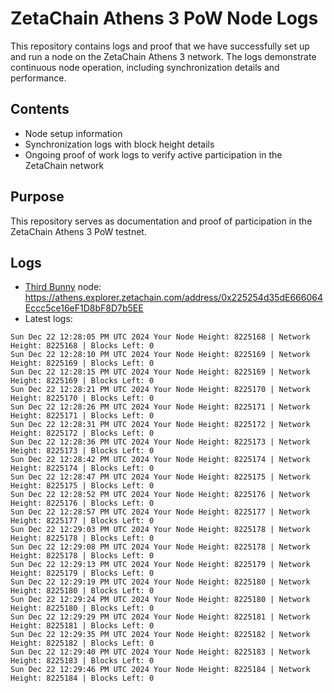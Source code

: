 # ZetaChain Athens 3 PoW Node Logs
This repository contains logs and proof that we have successfully set up and run a node on the ZetaChain Athens 3 network. The logs demonstrate continuous node operation, including synchronization details and performance.

## Contents
- Node setup information
- Synchronization logs with block height details
- Ongoing proof of work logs to verify active participation in the ZetaChain network

## Purpose
This repository serves as documentation and proof of participation in the ZetaChain Athens 3 PoW testnet.

## Logs

- [Third Bunny](https://thirdbunny.xyz/) node: https://athens.explorer.zetachain.com/address/0x225254d35dE666064Eccc5ce16eF1D8bF8D7b5EE
- Latest logs:
```
Sun Dec 22 12:28:05 PM UTC 2024 Your Node Height: 8225168 | Network Height: 8225168 | Blocks Left: 0
Sun Dec 22 12:28:10 PM UTC 2024 Your Node Height: 8225169 | Network Height: 8225169 | Blocks Left: 0
Sun Dec 22 12:28:15 PM UTC 2024 Your Node Height: 8225169 | Network Height: 8225169 | Blocks Left: 0
Sun Dec 22 12:28:21 PM UTC 2024 Your Node Height: 8225170 | Network Height: 8225170 | Blocks Left: 0
Sun Dec 22 12:28:26 PM UTC 2024 Your Node Height: 8225171 | Network Height: 8225171 | Blocks Left: 0
Sun Dec 22 12:28:31 PM UTC 2024 Your Node Height: 8225172 | Network Height: 8225172 | Blocks Left: 0
Sun Dec 22 12:28:36 PM UTC 2024 Your Node Height: 8225173 | Network Height: 8225173 | Blocks Left: 0
Sun Dec 22 12:28:42 PM UTC 2024 Your Node Height: 8225174 | Network Height: 8225174 | Blocks Left: 0
Sun Dec 22 12:28:47 PM UTC 2024 Your Node Height: 8225175 | Network Height: 8225175 | Blocks Left: 0
Sun Dec 22 12:28:52 PM UTC 2024 Your Node Height: 8225176 | Network Height: 8225176 | Blocks Left: 0
Sun Dec 22 12:28:57 PM UTC 2024 Your Node Height: 8225177 | Network Height: 8225177 | Blocks Left: 0
Sun Dec 22 12:29:03 PM UTC 2024 Your Node Height: 8225178 | Network Height: 8225178 | Blocks Left: 0
Sun Dec 22 12:29:08 PM UTC 2024 Your Node Height: 8225178 | Network Height: 8225178 | Blocks Left: 0
Sun Dec 22 12:29:13 PM UTC 2024 Your Node Height: 8225179 | Network Height: 8225179 | Blocks Left: 0
Sun Dec 22 12:29:19 PM UTC 2024 Your Node Height: 8225180 | Network Height: 8225180 | Blocks Left: 0
Sun Dec 22 12:29:24 PM UTC 2024 Your Node Height: 8225180 | Network Height: 8225180 | Blocks Left: 0
Sun Dec 22 12:29:29 PM UTC 2024 Your Node Height: 8225181 | Network Height: 8225181 | Blocks Left: 0
Sun Dec 22 12:29:35 PM UTC 2024 Your Node Height: 8225182 | Network Height: 8225182 | Blocks Left: 0
Sun Dec 22 12:29:40 PM UTC 2024 Your Node Height: 8225183 | Network Height: 8225183 | Blocks Left: 0
Sun Dec 22 12:29:46 PM UTC 2024 Your Node Height: 8225184 | Network Height: 8225184 | Blocks Left: 0
```
